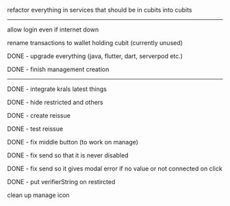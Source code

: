 refactor everything in services that should be in cubits into cubits

---

allow login even if internet down

rename transactions to wallet holding cubit (currently unused)

DONE - upgrade everything (java, flutter, dart, serverpod etc.)

DONE - finish management creation

---

DONE - integrate krals latest things

DONE - hide restricted and others

DONE - create reissue 

DONE - test reissue 

DONE - fix middle button (to work on manage)

DONE - fix send so that it is never disabled

DONE - fix send so it gives modal error if no value or not connected on click

DONE - put verifierString on restircted

clean up manage icon 